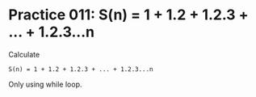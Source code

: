 # Practice 011: S(n) = 1 + 1.2 + 1.2.3 + ... + 1.2.3...n

Calculate

```
S(n) = 1 + 1.2 + 1.2.3 + ... + 1.2.3...n
```

Only using while loop.
